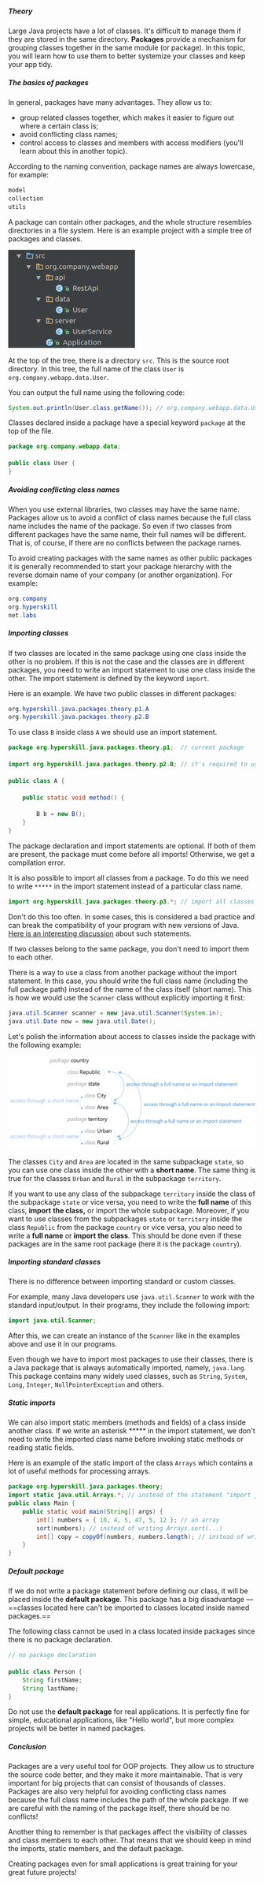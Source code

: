 ##### Theory

Large Java projects have a lot of classes. It's difficult to manage them if they are stored in the same directory. **Packages** provide a mechanism for grouping classes together in the same module (or package). In this topic, you will learn how to use them to better systemize your classes and keep your app tidy.

##### The basics of packages

In general, packages have many advantages. They allow us to:

- group related classes together, which makes it easier to figure out where a certain class is;
- avoid conflicting class names;
- control access to classes and members with access modifiers (you'll learn about this in another topic).

According to the naming convention, package names are always lowercase, for example:

```java
model
collection
utils
```

A package can contain other packages, and the whole structure resembles directories in a file system. Here is an example project with a simple tree of packages and classes.

![img](Package.assets/119ac6ef-23fa-44bf-b5cc-a1b104a8f473.png)

At the top of the tree, there is a directory `src`. This is the source root directory. In this tree, the full name of the class `User` is `org.company.webapp.data.User`.

You can output the full name using the following code:

```java
System.out.println(User.class.getName()); // org.company.webapp.data.User
```

Classes declared inside a package have a special keyword `package` at the top of the file.

```java
package org.company.webapp.data;

public class User {
}
```

##### Avoiding conflicting class names

When you use external libraries, two classes may have the same name. Packages allow us to avoid a conflict of class names because the full class name includes the name of the package. So even if two classes from different packages have the same name, their full names will be different. That is, of course, if there are no conflicts between the package names.

To avoid creating packages with the same names as other public packages it is generally recommended to start your package hierarchy with the reverse domain name of your company (or another organization). For example:

```java
org.company
org.hyperskill
net.labs
```

##### Importing classes

If two classes are located in the same package using one class inside the other is no problem. If this is not the case and the classes are in different packages, you need to write an import statement to use one class inside the other. The import statement is defined by the keyword `import`.

Here is an example. We have two public classes in different packages:

```java
org.hyperskill.java.packages.theory.p1.A
org.hyperskill.java.packages.theory.p2.B
```

To use class `B` inside class `A` we should use an import statement.

```java
package org.hyperskill.java.packages.theory.p1;  // current package

import org.hyperskill.java.packages.theory.p2.B; // it's required to use the import

public class A {

    public static void method() {

        B b = new B();
    }
}
```

The package declaration and import statements are optional. If both of them are present, the package must come before all imports! Otherwise, we get a compilation error.

It is also possible to import all classes from a package. To do this we need to write `*****` in the import statement instead of a particular class name.

```java
import org.hyperskill.java.packages.theory.p3.*; // import all classes from the package
```

Don't do this too often. In some cases, this is considered a bad practice and can break the compatibility of your program with new versions of Java. [Here is an interesting discussion](https://stackoverflow.com/questions/147454/why-using-a-wild-card-with-a-java-import-statement-bad) about such statements.

If two classes belong to the same package, you don't need to import them to each other.

There is a way to use a class from another package without the import statement. In this case, you should write the full class name (including the full package path) instead of the name of the class itself (short name). This is how we would use the `Scanner` class without explicitly importing it first:

```java
java.util.Scanner scanner = new java.util.Scanner(System.in);
java.util.Date now = new java.util.Date();
```

Let's polish the information about access to classes inside the package with the following example:

![img](Package.assets/0b07ed22-3058-48a1-96ad-9442d2f5a9ae.png)

The classes `City` and `Area` are located in the same subpackage `state`, so you can use one class inside the other with a **short name**. The same thing is true for the classes `Urban` and `Rural` in the subpackage `territory`.

If you want to use any class of the subpackage `territory` inside the class of the subpackage `state` or vice versa, you need to write the **full name** of this class, **import** **the class,** or import the whole subpackage. Moreover, if you want to use classes from the subpackages `state` or `territory` inside the class `Republic` from the package `country` or vice versa, you also need to write a **full name** or **import** **the class**. This should be done even if these packages are in the same root package (here it is the package `country`).

##### Importing standard classes

There is no difference between importing standard or custom classes.

For example, many Java developers use `java.util.Scanner` to work with the standard input/output. In their programs, they include the following import:

```java
import java.util.Scanner;
```

After this, we can create an instance of the `Scanner` like in the examples above and use it in our programs.

Even though we have to import most packages to use their classes, there is a Java package that is always automatically imported, namely, `java.lang`. This package contains many widely used classes, such as `String`, `System`, `Long`, `Integer`, `NullPointerException` and others.

##### Static imports

We can also import static members (methods and fields) of a class inside another class. If we write an asterisk ***** in the import statement, we don't need to write the imported class name before invoking static methods or reading static fields.

Here is an example of the static import of the class `Arrays` which contains a lot of useful methods for processing arrays.

```java
package org.hyperskill.java.packages.theory;
import static java.util.Arrays.*; // instead of the statement "import java.util.Arrays;"
public class Main {
    public static void main(String[] args) {
        int[] numbers = { 10, 4, 5, 47, 5, 12 }; // an array
        sort(numbers); // instead of writing Arrays.sort(...)
        int[] copy = copyOf(numbers, numbers.length); // instead of writing Arrays.copyOf(...)
    }
}
```

##### Default package

If we do not write a package statement before defining our class, it will be placed inside the **default package**. This package has a big disadvantage — ==classes located here can't be imported to classes located inside named packages.==

The following class cannot be used in a class located inside packages since there is no package declaration.

```java
// no package declaration

public class Person {
    String firstName;
    String lastName;
}
```

Do not use the **default package** for real applications. It is perfectly fine for simple, educational applications, like "Hello world", but more complex projects will be better in named packages.

##### Conclusion

Packages are a very useful tool for OOP projects. They allow us to structure the source code better, and they make it more maintainable. That is very important for big projects that can consist of thousands of classes. Packages are also very helpful for avoiding conflicting class names because the full class name includes the path of the whole package. If we are careful with the naming of the package itself, there should be no conflicts!

Another thing to remember is that packages affect the visibility of classes and class members to each other. That means that we should keep in mind the imports, static members, and the default package.

Creating packages even for small applications is great training for your great future projects!